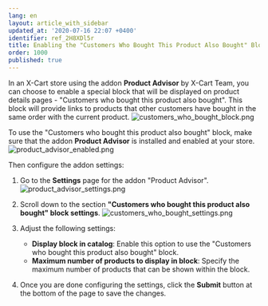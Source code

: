 ```yaml
---
lang: en
layout: article_with_sidebar
updated_at: '2020-07-16 22:07 +0400'
identifier: ref_2H8XDl5r
title: Enabling the "Customers Who Bought This Product Also Bought" Block
order: 1000
published: true
---
```

In an X-Cart store using the addon **Product Advisor** by X-Cart Team, you can choose to enable a special block that will be displayed on product details pages - "Customers who bought this product also bought". This block will provide links to products that other customers have bought in the same order with the current product. 
![customers_who_bought_block.png]({{site.baseurl}}/attachments/ref_2H8XDl5r/customers_who_bought_block.png)

To use the "Customers who bought this product also bought" block, make sure that the addon **Product Advisor** is installed and enabled at your store.
![product_advisor_enabled.png]({{site.baseurl}}/attachments/ref_hQnN8cAT/product_advisor_enabled.png)

Then configure the addon settings:

1.  Go to the **Settings** page for the addon "Product Advisor".
    ![product_advisor_settings.png]({{site.baseurl}}/attachments/ref_hQnN8cAT/product_advisor_settings.png)

2.  Scroll down to the section **"Customers who bought this product also bought" block settings**.
    ![customers_who_bought_settings.png]({{site.baseurl}}/attachments/ref_2H8XDl5r/customers_who_bought_settings.png)

3. Adjust the following settings:
   * **Display block in catalog**: Enable this option to use the "Customers who bought this product also bought" block. 
   * **Maximum number of products to display in block**: Specify the maximum number of products that can be shown within the block.
   
3.  Once you are done configuring the settings, click the **Submit** button at the bottom of the page to save the changes.
